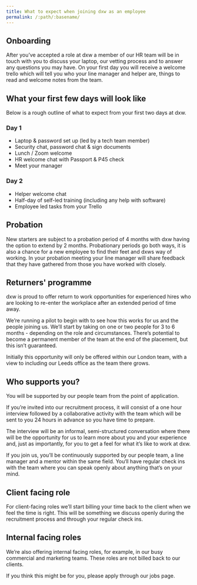 ```yaml
---
title: What to expect when joining dxw as an employee
permalink: /:path/:basename/
---
```

## Onboarding

After you’ve accepted a role at dxw a member of our HR team will be in touch
with you to discuss your laptop, our vetting process and to answer any questions
you may have. On your first day you will receive a welcome trello which will
tell you who your line manager and helper are, things to read and welcome notes
from the team.

## What your first few days will look like

Below is a rough outline of what to expect from your first two days at dxw.

### Day 1

* Laptop & password set up (led by a tech team member)
* Security chat, password chat & sign documents
* Lunch / Zoom welcome
* HR welcome chat with Passport & P45 check
* Meet your manager

### Day 2

* Helper welcome chat
* Half-day of self-led training (including any help with software)
* Employee led tasks from your Trello

## Probation

New starters are subject to a probation period of 4 months with dxw having the
option to extend by 2 months. Probationary periods go both ways, it is also a
chance for a new employee to find their feet and dxws way of working. In your
probation meeting your line manager will share feedback that they have gathered
from those you have worked with closely.

## Returners' programme

dxw is proud to offer return to work opportunities for experienced hires who are
looking to re-enter the workplace after an extended period of time away.

We’re running a pilot to begin with to see how this works for us and the people
joining us. We’ll start by taking on one or two people for 3 to 6 months -
depending on the role and circumstances. There’s potential to become a permanent
member of the team at the end of the placement, but this isn’t guaranteed.

Initially this opportunity will only be offered within our London team, with a
view to including our Leeds office as the team there grows.

## Who supports you?

You will be supported by our people team from the point of application.

If you’re invited into our recruitment process, it will consist of a one hour
interview followed by a collaborative activity with the team which will be sent
to you 24 hours in advance so you have time to prepare.

The interview will be an informal, semi-structured conversation where there will
be the opportunity for us to learn more about you and your experience and, just
as importantly, for you to get a feel for what it’s like to work at dxw.

If you join us, you’ll be continuously supported by our people team, a line
manager and a mentor within the same field. You‘ll have regular check ins with
the team where you can speak openly about anything that’s on your mind.

## Client facing role

For client-facing roles we’ll start billing your time back to the client when we
feel the time is right. This will be something we discuss openly during the
recruitment process and through your regular check ins.

## Internal facing roles

We’re also offering internal facing roles, for example, in our busy commercial
and marketing teams. These roles are not billed back to our clients.

If you think this might be for you, please apply through our jobs page.
